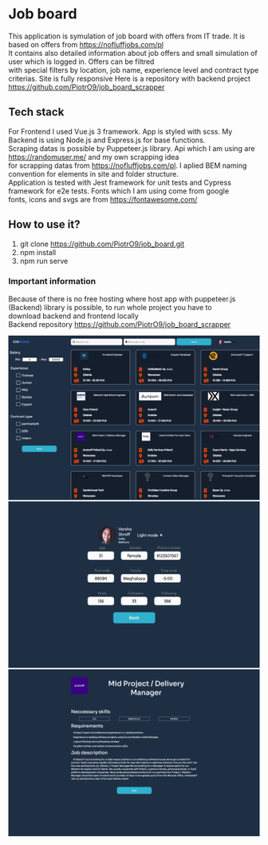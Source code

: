 # Job board
This application is symulation of job board with offers from IT trade. It is based on offers from https://nofluffjobs.com/pl <br/>
It contains also detailed information about job offers and small simulation of user which is logged in. Offers can be filtred <br /> with special filters by location, 
job name, experience level and contract type criterias. Site is fully responsive
Here is a repository with backend project https://github.com/PiotrO9/job_board_scrapper
## Tech stack
For Frontend I used Vue.js 3 framework. App is styled with scss. My Backend is using Node.js and Express.js for base functions. <br />
Scraping datas is possible by Puppeteer.js library. Api which I am using are https://randomuser.me/ and my own scrapping idea <br />
for scrapping datas from https://nofluffjobs.com/pl. I aplied BEM naming convention for elements in site and folder structure. <br />
Application is tested with Jest framework for unit tests and Cypress framework for e2e tests. Fonts which I am using come from google <br />
fonts, icons and svgs are from https://fontawesome.com/
## How to use it?
1) git clone https://github.com/PiotrO9/job_board.git
2) npm install
3) npm run serve
### Important information
Because of there is no free hosting where host app with puppeteer.js (Backend) library is possible, to run whole project you have to <br /> download backend
and frontend locally <br />
Backend repository https://github.com/PiotrO9/job_board_scrapper

<img src="./src/assets/images/GithubImg/main.png">
<img src="./src/assets/images/GithubImg/UserDetails.png">
<img src="./src/assets/images/GithubImg/OffersDetails.png">
